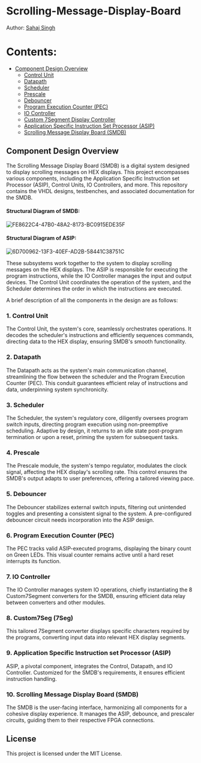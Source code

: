 # **Scrolling-Message-Display-Board**

Author: [Sahaj Singh](https://github.com/SatireSage)

# Contents:

- [Component Design Overview](#Component-Design-Overview)
  - [Control Unit](#Control-Unit)
  - [Datapath](#Datapath)
  - [Scheduler](#Scheduler)
  - [Prescale](#Prescale)
  - [Debouncer](#Debouncer)
  - [Program Execution Counter (PEC)](#Program-Execution-Counter)
  - [IO Controller](#IO-Controller)
  - [Custom 7Segment Display Controller](#Custom-7Segment-Display-Controller)
  - [Application Specific Instruction Set Processor (ASIP)](#Application-Specific-Instruction-Set-Processor)
  - [Scrolling Message Display Board (SMDB)](#Scrolling-Message-Display-Board)

## **Component Design Overview**

The Scrolling Message Display Board (SMDB) is a digital system designed to display scrolling messages on HEX displays. This project encompasses various components, including the Application Specific Instruction set Processor (ASIP), Control Units, IO Controllers, and more. This repository contains the VHDL designs, testbenches, and associated documentation for the SMDB.

#### Structural Diagram of SMDB:
![FE8622C4-47B0-48A2-8173-BC0915EDE35F](https://github.com/SatireSage/Scrolling-Message-Display-Board/assets/49692422/5e2ea0b4-f3f6-4961-a4ab-0e842526b0a4)
#### Structural Diagram of ASIP:
![6D700962-13F3-40EF-AD2B-58441C38751C](https://github.com/SatireSage/Scrolling-Message-Display-Board/assets/49692422/ded4f70f-f5c4-4968-afee-692eb720cda0)

These subsystems work together to the system to display scrolling messages on the HEX displays. The ASIP is responsible for executing the program instructions, while the IO Controller manages the input and output devices. The Control Unit coordinates the operation of the system, and the Scheduler determines the order in which the instructions are executed.

A brief description of all the components in the design are as follows:

### 1. Control Unit

The Control Unit, the system's core, seamlessly orchestrates operations. It decodes the scheduler's instructions and efficiently sequences commands, directing data to the HEX display, ensuring SMDB's smooth functionality.

### 2. Datapath

The Datapath acts as the system's main communication channel, streamlining the flow between the scheduler and the Program Execution Counter (PEC). This conduit guarantees efficient relay of instructions and data, underpinning system synchronicity.

### 3. Scheduler

The Scheduler, the system's regulatory core, diligently oversees program switch inputs, directing program execution using non-preemptive scheduling. Adaptive by design, it returns to an idle state post-program termination or upon a reset, priming the system for subsequent tasks.

### 4. Prescale

The Prescale module, the system's tempo regulator, modulates the clock signal, affecting the HEX display's scrolling rate. This control ensures the SMDB's output adapts to user preferences, offering a tailored viewing pace.

### 5. Debouncer

The Debouncer stabilizes external switch inputs, filtering out unintended toggles and presenting a consistent signal to the system. A pre-configured debouncer circuit needs incorporation into the ASIP design.

### 6. Program Execution Counter (PEC)

The PEC tracks valid ASIP-executed programs, displaying the binary count on Green LEDs. This visual counter remains active until a hard reset interrupts its function.

### 7. IO Controller

The IO Controller manages system IO operations, chiefly instantiating the 8 Custom7Segment converters for the SMDB, ensuring efficient data relay between converters and other modules.

### 8. Custom7Seg (7Seg)

This tailored 7Segment converter displays specific characters required by the programs, converting input data into relevant HEX display segments.

### 9. Application Specific Instruction set Processor (ASIP)

ASIP, a pivotal component, integrates the Control, Datapath, and IO Controller. Customized for the SMDB's requirements, it ensures efficient instruction handling.

### 10. Scrolling Message Display Board (SMDB)

The SMDB is the user-facing interface, harmonizing all components for a cohesive display experience. It manages the ASIP, debounce, and prescaler circuits, guiding them to their respective FPGA connections.

## License

This project is licensed under the MIT License.
